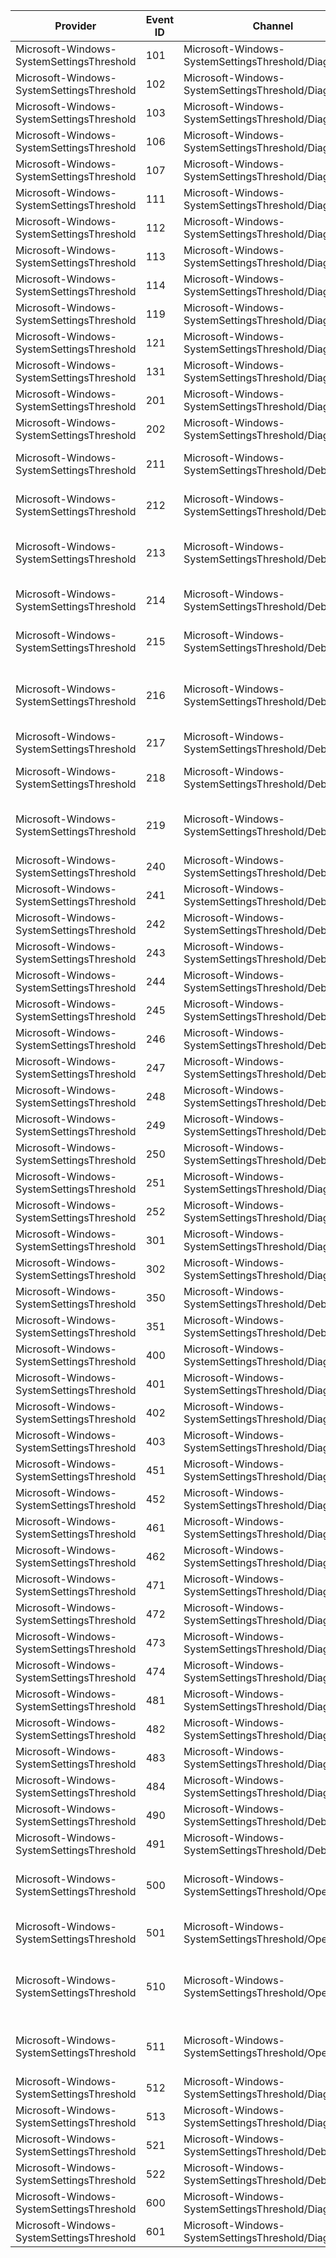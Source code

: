 Provider                                   |  Event ID  |  Channel                                                |  Message
-------------------------------------------|------------|---------------------------------------------------------|----------------------------------------------------------------------------------------------------------------------
Microsoft-Windows-SystemSettingsThreshold  |  101       |  Microsoft-Windows-SystemSettingsThreshold/Diagnostic   |
Microsoft-Windows-SystemSettingsThreshold  |  102       |  Microsoft-Windows-SystemSettingsThreshold/Diagnostic   |
Microsoft-Windows-SystemSettingsThreshold  |  103       |  Microsoft-Windows-SystemSettingsThreshold/Diagnostic   |
Microsoft-Windows-SystemSettingsThreshold  |  106       |  Microsoft-Windows-SystemSettingsThreshold/Diagnostic   |
Microsoft-Windows-SystemSettingsThreshold  |  107       |  Microsoft-Windows-SystemSettingsThreshold/Diagnostic   |
Microsoft-Windows-SystemSettingsThreshold  |  111       |  Microsoft-Windows-SystemSettingsThreshold/Diagnostic   |
Microsoft-Windows-SystemSettingsThreshold  |  112       |  Microsoft-Windows-SystemSettingsThreshold/Diagnostic   |
Microsoft-Windows-SystemSettingsThreshold  |  113       |  Microsoft-Windows-SystemSettingsThreshold/Diagnostic   |
Microsoft-Windows-SystemSettingsThreshold  |  114       |  Microsoft-Windows-SystemSettingsThreshold/Diagnostic   |
Microsoft-Windows-SystemSettingsThreshold  |  119       |  Microsoft-Windows-SystemSettingsThreshold/Diagnostic   |
Microsoft-Windows-SystemSettingsThreshold  |  121       |  Microsoft-Windows-SystemSettingsThreshold/Diagnostic   |
Microsoft-Windows-SystemSettingsThreshold  |  131       |  Microsoft-Windows-SystemSettingsThreshold/Diagnostic   |
Microsoft-Windows-SystemSettingsThreshold  |  201       |  Microsoft-Windows-SystemSettingsThreshold/Diagnostic   |
Microsoft-Windows-SystemSettingsThreshold  |  202       |  Microsoft-Windows-SystemSettingsThreshold/Diagnostic   |
Microsoft-Windows-SystemSettingsThreshold  |  211       |  Microsoft-Windows-SystemSettingsThreshold/Debug        |  Global Toasts Setting has been changed: current setting is {isEnabled}
Microsoft-Windows-SystemSettingsThreshold  |  212       |  Microsoft-Windows-SystemSettingsThreshold/Debug        |  Audio Setting has been changed: current setting is {isEnabled}
Microsoft-Windows-SystemSettingsThreshold  |  213       |  Microsoft-Windows-SystemSettingsThreshold/Debug        |  Application Setting has been changed: AppId = {AppID}, Setting = {isEnabled}, AppType = {AppType}
Microsoft-Windows-SystemSettingsThreshold  |  214       |  Microsoft-Windows-SystemSettingsThreshold/Debug        |  AppList Visibility has changed: Visibility is set to: {isEnabled}
Microsoft-Windows-SystemSettingsThreshold  |  215       |  Microsoft-Windows-SystemSettingsThreshold/Debug        |  Group Policy Visibility has changed: Visibility is set to: {isEnabled}
Microsoft-Windows-SystemSettingsThreshold  |  216       |  Microsoft-Windows-SystemSettingsThreshold/Debug        |  Setting Sync has been scheduled for Package {PackageFamilyName} on behalf of App {AppUserModelID}
Microsoft-Windows-SystemSettingsThreshold  |  217       |  Microsoft-Windows-SystemSettingsThreshold/Debug        |
Microsoft-Windows-SystemSettingsThreshold  |  218       |  Microsoft-Windows-SystemSettingsThreshold/Debug        |  Lock Screen Toast Setting has been changed: current setting is {isEnabled}
Microsoft-Windows-SystemSettingsThreshold  |  219       |  Microsoft-Windows-SystemSettingsThreshold/Debug        |  Title String of Global Toggle has been changed: Is Temporary Suspend {isEnabled}
Microsoft-Windows-SystemSettingsThreshold  |  240       |  Microsoft-Windows-SystemSettingsThreshold/Debug        |
Microsoft-Windows-SystemSettingsThreshold  |  241       |  Microsoft-Windows-SystemSettingsThreshold/Debug        |
Microsoft-Windows-SystemSettingsThreshold  |  242       |  Microsoft-Windows-SystemSettingsThreshold/Debug        |
Microsoft-Windows-SystemSettingsThreshold  |  243       |  Microsoft-Windows-SystemSettingsThreshold/Debug        |
Microsoft-Windows-SystemSettingsThreshold  |  244       |  Microsoft-Windows-SystemSettingsThreshold/Debug        |
Microsoft-Windows-SystemSettingsThreshold  |  245       |  Microsoft-Windows-SystemSettingsThreshold/Debug        |
Microsoft-Windows-SystemSettingsThreshold  |  246       |  Microsoft-Windows-SystemSettingsThreshold/Debug        |
Microsoft-Windows-SystemSettingsThreshold  |  247       |  Microsoft-Windows-SystemSettingsThreshold/Debug        |
Microsoft-Windows-SystemSettingsThreshold  |  248       |  Microsoft-Windows-SystemSettingsThreshold/Debug        |
Microsoft-Windows-SystemSettingsThreshold  |  249       |  Microsoft-Windows-SystemSettingsThreshold/Debug        |
Microsoft-Windows-SystemSettingsThreshold  |  250       |  Microsoft-Windows-SystemSettingsThreshold/Debug        |
Microsoft-Windows-SystemSettingsThreshold  |  251       |  Microsoft-Windows-SystemSettingsThreshold/Diagnostic   |
Microsoft-Windows-SystemSettingsThreshold  |  252       |  Microsoft-Windows-SystemSettingsThreshold/Diagnostic   |
Microsoft-Windows-SystemSettingsThreshold  |  301       |  Microsoft-Windows-SystemSettingsThreshold/Diagnostic   |
Microsoft-Windows-SystemSettingsThreshold  |  302       |  Microsoft-Windows-SystemSettingsThreshold/Diagnostic   |
Microsoft-Windows-SystemSettingsThreshold  |  350       |  Microsoft-Windows-SystemSettingsThreshold/Debug        |
Microsoft-Windows-SystemSettingsThreshold  |  351       |  Microsoft-Windows-SystemSettingsThreshold/Debug        |
Microsoft-Windows-SystemSettingsThreshold  |  400       |  Microsoft-Windows-SystemSettingsThreshold/Diagnostic   |
Microsoft-Windows-SystemSettingsThreshold  |  401       |  Microsoft-Windows-SystemSettingsThreshold/Diagnostic   |
Microsoft-Windows-SystemSettingsThreshold  |  402       |  Microsoft-Windows-SystemSettingsThreshold/Diagnostic   |
Microsoft-Windows-SystemSettingsThreshold  |  403       |  Microsoft-Windows-SystemSettingsThreshold/Diagnostic   |
Microsoft-Windows-SystemSettingsThreshold  |  451       |  Microsoft-Windows-SystemSettingsThreshold/Diagnostic   |
Microsoft-Windows-SystemSettingsThreshold  |  452       |  Microsoft-Windows-SystemSettingsThreshold/Diagnostic   |
Microsoft-Windows-SystemSettingsThreshold  |  461       |  Microsoft-Windows-SystemSettingsThreshold/Diagnostic   |
Microsoft-Windows-SystemSettingsThreshold  |  462       |  Microsoft-Windows-SystemSettingsThreshold/Diagnostic   |
Microsoft-Windows-SystemSettingsThreshold  |  471       |  Microsoft-Windows-SystemSettingsThreshold/Diagnostic   |
Microsoft-Windows-SystemSettingsThreshold  |  472       |  Microsoft-Windows-SystemSettingsThreshold/Diagnostic   |
Microsoft-Windows-SystemSettingsThreshold  |  473       |  Microsoft-Windows-SystemSettingsThreshold/Diagnostic   |
Microsoft-Windows-SystemSettingsThreshold  |  474       |  Microsoft-Windows-SystemSettingsThreshold/Diagnostic   |
Microsoft-Windows-SystemSettingsThreshold  |  481       |  Microsoft-Windows-SystemSettingsThreshold/Diagnostic   |
Microsoft-Windows-SystemSettingsThreshold  |  482       |  Microsoft-Windows-SystemSettingsThreshold/Diagnostic   |
Microsoft-Windows-SystemSettingsThreshold  |  483       |  Microsoft-Windows-SystemSettingsThreshold/Diagnostic   |
Microsoft-Windows-SystemSettingsThreshold  |  484       |  Microsoft-Windows-SystemSettingsThreshold/Diagnostic   |
Microsoft-Windows-SystemSettingsThreshold  |  490       |  Microsoft-Windows-SystemSettingsThreshold/Debug        |
Microsoft-Windows-SystemSettingsThreshold  |  491       |  Microsoft-Windows-SystemSettingsThreshold/Debug        |
Microsoft-Windows-SystemSettingsThreshold  |  500       |  Microsoft-Windows-SystemSettingsThreshold/Operational  |  Attempted to add device to workplace. Result is {ResultCode} ending at phase {CorpDeviceOperationPhase}.
Microsoft-Windows-SystemSettingsThreshold  |  501       |  Microsoft-Windows-SystemSettingsThreshold/Operational  |  Attempted to remove device from workplace. Result is {ResultCode}.
Microsoft-Windows-SystemSettingsThreshold  |  510       |  Microsoft-Windows-SystemSettingsThreshold/Operational  |  Attempted to turn on workplace device management. Result is {ResultCode} ending at phase {CorpDeviceOperationPhase}.
Microsoft-Windows-SystemSettingsThreshold  |  511       |  Microsoft-Windows-SystemSettingsThreshold/Operational  |  Attempted to turn off workplace device management. Result is {ResultCode}.
Microsoft-Windows-SystemSettingsThreshold  |  512       |  Microsoft-Windows-SystemSettingsThreshold/Diagnostic   |
Microsoft-Windows-SystemSettingsThreshold  |  513       |  Microsoft-Windows-SystemSettingsThreshold/Diagnostic   |
Microsoft-Windows-SystemSettingsThreshold  |  521       |  Microsoft-Windows-SystemSettingsThreshold/Debug        |  Dialog or Flyout with Flow id = {FlowId} started.
Microsoft-Windows-SystemSettingsThreshold  |  522       |  Microsoft-Windows-SystemSettingsThreshold/Debug        |  Dialog or Flyout with Flow id = {FlowId} stopped.
Microsoft-Windows-SystemSettingsThreshold  |  600       |  Microsoft-Windows-SystemSettingsThreshold/Diagnostic   |
Microsoft-Windows-SystemSettingsThreshold  |  601       |  Microsoft-Windows-SystemSettingsThreshold/Diagnostic   |
